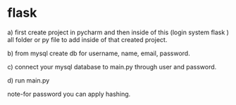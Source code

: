 # flask


a) first create project in pycharm and then inside of this (login system flask ) all folder or py file to add inside of that created project.

b) from mysql create db for username, name, email, password.

c) connect your mysql database to main.py through user and password. 

d) run main.py

note-for password you can apply hashing.
